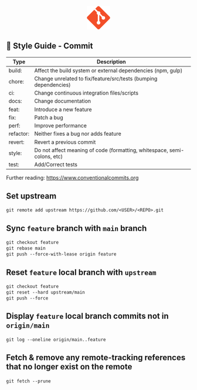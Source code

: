 <div align="center">
  <a href="https://git-scm.com/"><img src="https://github.com/devicons/devicon/blob/master/icons/git/git-plain.svg" title="Git" alt="Git" width="64" height="64"></a>
</div>

## :book: Style Guide - Commit

| Type      | Description                                                              |
| --------- | ------------------------------------------------------------------------ |
| build:    | Affect the build system or external dependencies (npm, gulp)             |
| chore:    | Change unrelated to fix/feature/src/tests (bumping dependencies)         |
| ci:       | Change continuous integration files/scripts                              |
| docs:     | Change documentation                                                     |
| feat:     | Introduce a new feature                                                  |
| fix:      | Patch a bug                                                              |
| perf:     | Improve performance                                                      |
| refactor: | Neither fixes a bug nor adds feature                                     |
| revert:   | Revert a previous commit                                                 |
| style:    | Do not affect meaning of code (formatting, whitespace, semi-colons, etc) |
| test:     | Add/Correct tests                                                        |

Further reading: https://www.conventionalcommits.org

## Set upstream

```gitattributes
git remote add upstream https://github.com/<USER>/<REPO>.git
```

## Sync `feature` branch with `main` branch

```gitattributes
git checkout feature
git rebase main
git push --force-with-lease origin feature
```

## Reset `feature` local branch with `upstream`

```gitattributes
git checkout feature
git reset --hard upstream/main
git push --force
```

## Display `feature` local branch commits not in `origin/main`

```gitattributes
git log --oneline origin/main..feature
```

## Fetch & remove any remote-tracking references that no longer exist on the remote

```gitattributes
git fetch --prune
```
